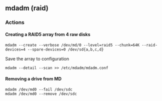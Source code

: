 ## mdadm (raid)

### Actions

#### Creating a RAID5 array from 4 raw disks
```
mdadm --create --verbose /dev/md/0 --level=raid5 --chunk=64K --raid-devices=4 --spare-devices=0 /dev/sd{a,b,c,d}
```
Save the array to configuration
```
mdadm --detail --scan >> /etc/mdadm/mdadm.conf
```

#### Removing a drive from MD
```
mdadm /dev/md0 --fail /dev/sdc
mdadm /dev/md0 --remove /dev/sdc
```
